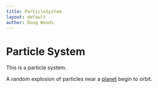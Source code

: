 ```yaml
---
title: ParticleSystem
layout: default
author: Doug Woods
---
```


Particle System
=========

This is a particle system.

A random explosion of particles near a [planet](https://github.com/dougwoods3/osu-transport/blob/gh-pages/users/woodsdou/ParticleSystem/planet480p.mov?raw=true) begin to orbit.

